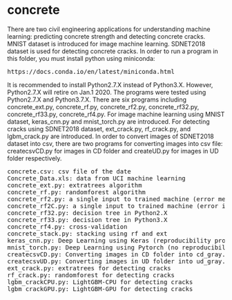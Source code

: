 # concrete
There are two civil engineering applications for understanding machine learning: predicting concrete strength and detecting concrete cracks. MNIST dataset is introduced for image machine learning. SDNET2018 dataset is used for detecting concrete cracks.
In order to run a program in this folder, you must install python using miniconda:
<pre>
https://docs.conda.io/en/latest/miniconda.html
</pre>
It is recommended to install Python2.7.X instead of Python3.X. However, Python2.7.X will retire on Jan.1 2020. The programs were tested using Python2.7.X and Python3.7.X.
There are six programs including concrete_ext.py, concrete_rf.py, concrete_rf2.py, concrete_rf32.py, concrete_rf33.py, concrete_rf4.py.
For image machine learning using MNIST dataset, keras_cnn.py and mnist_torch.py are introduced. For detecting cracks using SDNET2018 dataset, ext_crack.py, rf_crack.py, and lgbm_crack.py are introduced. In order to convert images of SDNET2018 dataset into csv, there are two programs for converting images into csv file: createcsvCD.py for images in CD folder and createUD.py for images in UD folder respectively.
<pre>
concrete.csv: csv file of the date
Concrete_Data.xls: data from UCI machine learning
concrete_ext.py: extratrees algorithm
concrete_rf.py: randomforest algorithm
concrete_rf2.py: a single input to trained machine (error message will be generated)
concrete_rf2C.py: a single input to trained machine (error is corrected)
concrete_rf32.py: decision tree in Python2.X
concrete_rf33.py: decision tree in Python3.X
concrete_rf4.py: cross-validation
concrete_stack.py: stacking using rf and ext
keras_cnn.py: Deep Learning using Keras (reproducibility problem with multiple GPUs)
mnist_torch.py: Deep Learning using Pytorch (no reproducibility problem)
createcsvCD.py: Converting images in CD folder into cd_gray.csv file
createcsvUD.py: Converting images in UD folder into ud_gray.csv file
ext_crack.py: extratrees for detecting cracks
rf_crack.py: randomforest for detecting cracks
lgbm_crackCPU.py: LightGBM-CPU for detecting cracks
lgbm_crackGPU.py: LightGBM-GPU for detecting cracks
</pre>

